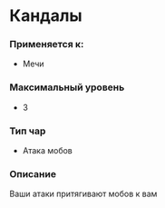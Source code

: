 # Кандалы

### Применяется к:

* Мечи

### Максимальный уровень&#x20;

* 3

### Тип чар

* Атака мобов

### Описание

Ваши атаки притягивают мобов к вам&#x20;
